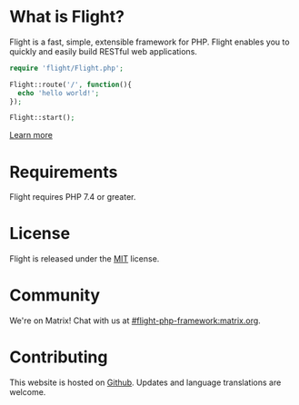# What is Flight?

Flight is a fast, simple, extensible framework for PHP.
Flight enables you to quickly and easily build RESTful web applications.

``` php
require 'flight/Flight.php';

Flight::route('/', function(){
  echo 'hello world!';
});

Flight::start();
```

[Learn more](learn)

# Requirements

Flight requires PHP 7.4 or greater.

# License

Flight is released under the [MIT](https://github.com/mikecao/flight/blob/master/LICENSE) license.

# Community

We're on Matrix! Chat with us at [#flight-php-framework:matrix.org](https://matrix.to/#/#flight-php-framework:matrix.org).

# Contributing

This website is hosted on [Github](https://github.com/mikecao/flightphp.com).
Updates and language translations are welcome.
